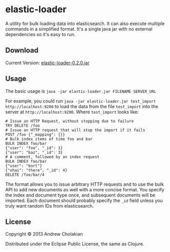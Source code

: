 # elastic-loader

A utility for bulk loading data into elasticsearch. It can also execute multiple commands in a simplified format. It's a single java jar with no external dependencies so it's easy to run.

## Download

Current Version: [elastic-loader-0.2.0.jar](http://elastic-loader.s3.amazonaws.com/elastic-loader-0.2.0.jar)

## Usage

The basic usage is `java -jar elastic-loader.jar FILENAME SERVER_URL`

For example, you could run `java -jar elastic-loader.jar test_import http://localhost:9200` to load the data from the file `test_import` into the server at `http://localhost:9200`. Where `test_import` looks like:

```
# Issue an HTTP Request, without stopping due to failure
TRY DELETE /foo
# Issue an HTTP request that will stop the import if it fails
POST /foo {"_mapping": {}}
# Bulk index items of time foo and bar
BULK INDEX foo/bar
{"user": "foo", "_id": 1}
{"user": "baz", "_id": 3}
# A comment, followed by an index request
BULK INDEX foo/bar
{"user": "bort"}
{"ohai": "there", "_id": 4}
DELETE /foo/bar/4
```

The format allows you to issue arbitrary HTTP requests and to use the bulk API to add new documents as well with a more concise format. You specify the index and document type once, and subsequent documents will be imported. Each document should probably specify the `_id` field unless you truly want random IDs from elasticsearch.

## License

Copyright © 2013 Andrew Cholakian

Distributed under the Eclipse Public License, the same as Clojure.
